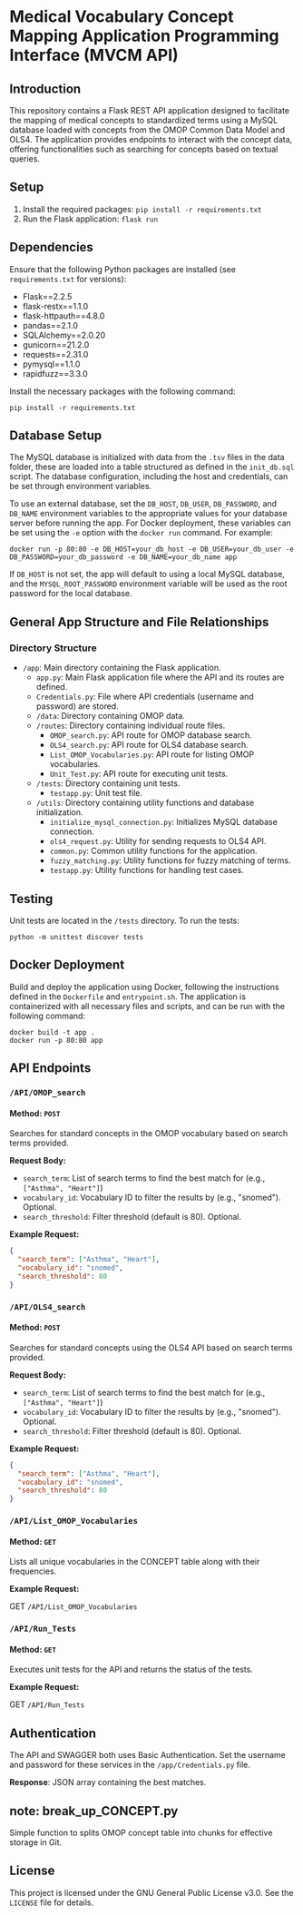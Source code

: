 
# Medical Vocabulary Concept Mapping Application Programming Interface (MVCM API)

## Introduction
 
This repository contains a Flask REST API application designed to facilitate the mapping of medical concepts to standardized terms using a MySQL database loaded with concepts from the OMOP Common Data Model and OLS4. The application provides endpoints to interact with the concept data, offering functionalities such as searching for concepts based on textual queries.

## Setup

1. Install the required packages: `pip install -r requirements.txt`
2. Run the Flask application: `flask run`
 

## Dependencies

Ensure that the following Python packages are installed (see `requirements.txt` for versions):

- Flask==2.2.5
- flask-restx==1.1.0
- flask-httpauth==4.8.0
- pandas==2.1.0
- SQLAlchemy==2.0.20
- gunicorn==21.2.0
- requests==2.31.0
- pymysql==1.1.0
- rapidfuzz==3.3.0

Install the necessary packages with the following command:
```
pip install -r requirements.txt
```

## Database Setup

The MySQL database is initialized with data from the `.tsv` files in the data folder, these are loaded into a table structured as defined in the `init_db.sql` script. The database configuration, including the host and credentials, can be set through environment variables.

To use an external database, set the `DB_HOST`, `DB_USER`, `DB_PASSWORD`, and `DB_NAME` environment variables to the appropriate values for your database server before running the app. For Docker deployment, these variables can be set using the `-e` option with the `docker run` command. For example:

```
docker run -p 80:80 -e DB_HOST=your_db_host -e DB_USER=your_db_user -e DB_PASSWORD=your_db_password -e DB_NAME=your_db_name app
```

If `DB_HOST` is not set, the app will default to using a local MySQL database, and the `MYSQL_ROOT_PASSWORD` environment variable will be used as the root password for the local database.

## General App Structure and File Relationships

### Directory Structure

- `/app`: Main directory containing the Flask application.
  - `app.py`: Main Flask application file where the API and its routes are defined.
  - `Credentials.py`: File where API credentials (username and password) are stored.
  - `/data`: Directory containing OMOP data.
  - `/routes`: Directory containing individual route files.
    - `OMOP_search.py`: API route for OMOP database search.
    - `OLS4_search.py`: API route for OLS4 database search.
    - `List_OMOP_Vocabularies.py`: API route for listing OMOP vocabularies.
    - `Unit_Test.py`: API route for executing unit tests.
  - `/tests`: Directory containing unit tests.
    - `testapp.py`: Unit test file.
  - `/utils`: Directory containing utility functions and database initialization.
    - `initialize_mysql_connection.py`: Initializes MySQL database connection.
    - `ols4_request.py`: Utility for sending requests to OLS4 API.
    - `common.py`: Common utility functions for the application.
    - `fuzzy_matching.py`: Utility functions for fuzzy matching of terms.
    - `testapp.py`: Utility functions for handling test cases.

## Testing

Unit tests are located in the `/tests` directory. To run the tests:

```
python -m unittest discover tests
```

## Docker Deployment

Build and deploy the application using Docker, following the instructions defined in the `Dockerfile` and `entrypoint.sh`. The application is containerized with all necessary files and scripts, and can be run with the following command:
```
docker build -t app .
docker run -p 80:80 app
```

## API Endpoints

### `/API/OMOP_search`

#### Method: `POST`

Searches for standard concepts in the OMOP vocabulary based on search terms provided.

**Request Body:**

- `search_term`: List of search terms to find the best match for (e.g., `["Asthma", "Heart"]`)
- `vocabulary_id`: Vocabulary ID to filter the results by (e.g., "snomed"). Optional.
- `search_threshold`: Filter threshold (default is 80). Optional.

**Example Request:**

```json
{
  "search_term": ["Asthma", "Heart"],
  "vocabulary_id": "snomed",
  "search_threshold": 80
}
```

### `/API/OLS4_search`

#### Method: `POST`

Searches for standard concepts using the OLS4 API based on search terms provided.

**Request Body:**

- `search_term`: List of search terms to find the best match for (e.g., `["Asthma", "Heart"]`)
- `vocabulary_id`: Vocabulary ID to filter the results by (e.g., "snomed"). Optional.
- `search_threshold`: Filter threshold (default is 80). Optional.

**Example Request:**

```json
{
  "search_term": ["Asthma", "Heart"],
  "vocabulary_id": "snomed",
  "search_threshold": 80
}
```

### `/API/List_OMOP_Vocabularies`

#### Method: `GET`

Lists all unique vocabularies in the CONCEPT table along with their frequencies.

**Example Request:**

GET `/API/List_OMOP_Vocabularies`


### `/API/Run_Tests`

#### Method: `GET`

Executes unit tests for the API and returns the status of the tests.

**Example Request:**

GET `/API/Run_Tests`

## Authentication

The API and SWAGGER both uses Basic Authentication. Set the username and password for these services in the `/app/Credentials.py` file.

**Response**: JSON array containing the best matches.


## note: break_up_CONCEPT.py
Simple function to splits OMOP concept table into chunks for effective storage in Git. 

## License

This project is licensed under the GNU General Public License v3.0. See the `LICENSE` file for details.
